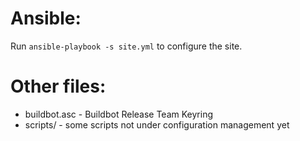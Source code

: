 # Ansible:

Run `ansible-playbook -s site.yml` to configure the site.

# Other files:

 * buildbot.asc - Buildbot Release Team Keyring
 * scripts/ - some scripts not under configuration management yet
